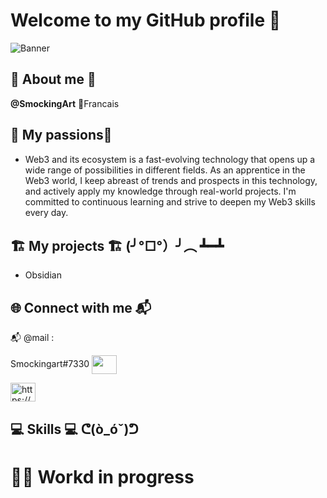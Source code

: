 # Welcome to my GitHub profile 🌸

![Banner](https://example.com/background.jpg)

## 🌟 About me 🌟

**@SmockingArt** 👺Francais 

## 🍜 My passions🍜

 - Web3 and its ecosystem is a fast-evolving technology that opens up a wide range of possibilities in different fields. As an apprentice in the Web3 world, I keep abreast of trends and prospects in this technology, and actively apply my knowledge through real-world projects. I'm committed to continuous learning and strive to deepen my Web3 skills every day.

## 🏗️ My projects 🏗️ (╯°□°）╯︵ ┻━┻

- Obsidian 

## 🌐 Connect with me 📬

📬 @mail : 

Smockingart#7330
<a target="blank"><img align="center" src="https://raw.githubusercontent.com/rahuldkjain/github-profile-readme-generator/master/src/images/icons/Social/discord.svg"  height="30" width="40" /></a>
</p> 

<a href="https://www.linkedin.com/in/smocking-art-5a2505254/" target="blank"><img align="center" src="https://raw.githubusercontent.com/rahuldkjain/github-profile-readme-generator/master/src/images/icons/Social/linked-in-alt.svg" alt="https://www.linkedin.com/in/smocking-art-5a2505254/" height="30" width="40" /></a> 

## 💻 Skills 💻 ᕦ(ò_óˇ)ᕤ


# 🚦🚧 Workd in progress
